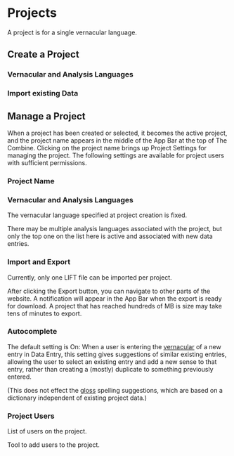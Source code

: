 # Projects

A project is for a single vernacular language.

## Create a Project

### Vernacular and Analysis Languages

### Import existing Data

## Manage a Project

When a project has been created or selected, it becomes the active project, and the project name appears in the middle of the App Bar at the top of The Combine. Clicking on the project name brings up Project Settings for managing the project. The following settings are available for project users with sufficient permissions.

### Project Name

### Vernacular and Analysis Languages

The vernacular language specified at project creation is fixed.

There may be multiple analysis languages associated with the project, but only the top one on the list here is active and associated with new data entries.

### Import and Export

Currently, only one LIFT file can be imported per project.

After clicking the Export button, you can navigate to other parts of the website. A notification will appear in the App Bar when the export is ready for download. A project that has reached hundreds of MB is size may take tens of minutes to export.

### Autocomplete

The default setting is On: When a user is entering the [vernacular](dataEntry.md#vernacular) of a new entry in Data Entry, this setting gives suggestions of similar existing entries, allowing the user to select an existing entry and add a new sense to that entry, rather than creating a (mostly) duplicate to something previously entered.

(This does not effect the [gloss](dataEntry.md#gloss) spelling suggestions, which are based on a dictionary independent of existing project data.)

### Project Users

List of users on the project.

Tool to add users to the project.
